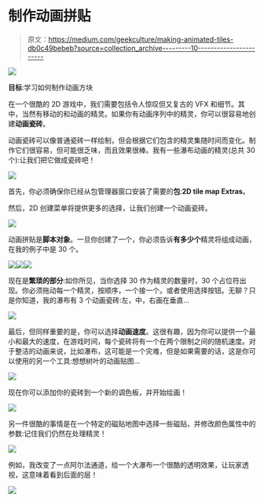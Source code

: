 # 制作动画拼贴

> 原文：<https://medium.com/geekculture/making-animated-tiles-db0c49bebeb?source=collection_archive---------10----------------------->

![](img/129117e6f4b94ac5bae5eede9fcd5957.png)

**目标**:学习如何制作动画方块

在一个很酷的 2D 游戏中，我们需要包括令人惊叹但又复古的 VFX 和细节。其中，当然有移动的和动画的精灵。如果你有动画序列中的精灵，你可以很容易地创建**动画瓷砖**。

动画瓷砖可以像普通瓷砖一样绘制，但会根据它们包含的精灵集随时间而变化。制作它们很容易，但可能很乏味，而且效果很棒。我有一些瀑布动画的精灵(总共 30 个):让我们把它做成瓷砖吧！

![](img/02e04b36418da1ca7b8da29e6d85c6ce.png)

首先，你必须确保你已经从包管理器窗口安装了需要的**包**:**2D tile map Extras**。

然后，2D 创建菜单将提供更多的选择，让我们创建一个动画瓷砖。

![](img/bbbc9b4a1b5fb7801aff51778a3ba10b.png)

动画拼贴是**脚本对象**。一旦你创建了一个，你必须告诉**有多少个**精灵将组成动画，在我的例子中是 30 个。

![](img/aaaceb0969c6040c1d584bef74dd8ece.png)![](img/31b582535ac63ba9312e9539d9b227bc.png)![](img/7279bb65b326c70d0328f8fc8e22ea76.png)

现在是**繁琐的部分**:如你所见，当你选择 30 作为精灵的数量时，30 个占位符出现。你必须拖动每一个精灵，按顺序，一个接一个。或者使用选择按钮。无聊？只是你知道，我的瀑布有 3 个动画瓷砖:左，中，右画在垂直…

![](img/b30390716f55c78df786485508f7dbe6.png)

最后，但同样重要的是，你可以选择**动画速度**。这很有趣，因为你可以提供一个最小和最大的速度，在游戏时间，每个瓷砖将有一个在两个限制之间的随机速度。对于整洁的动画来说，比如瀑布，这可能是一个灾难，但是如果需要的话，这是你可以使用的另一个工具:想想树叶的动画贴图…

![](img/afcf225627490dca6869588aff05ac0e.png)

现在你可以添加你的瓷砖到一个新的调色板，并开始绘画！

![](img/cf496c4f751452e0faa3c26622ce23b0.png)

另一件很酷的事情是在一个特定的磁贴地图中选择一些磁贴，并修改颜色属性中的参数:记住我们仍然在处理精灵！

![](img/aa2f055c54b4c6c38990fb6abb26d680.png)

例如，我改变了一点阿尔法通道，给一个大瀑布一个很酷的透明效果，让玩家透视，这意味着看到后面的层！

![](img/129117e6f4b94ac5bae5eede9fcd5957.png)